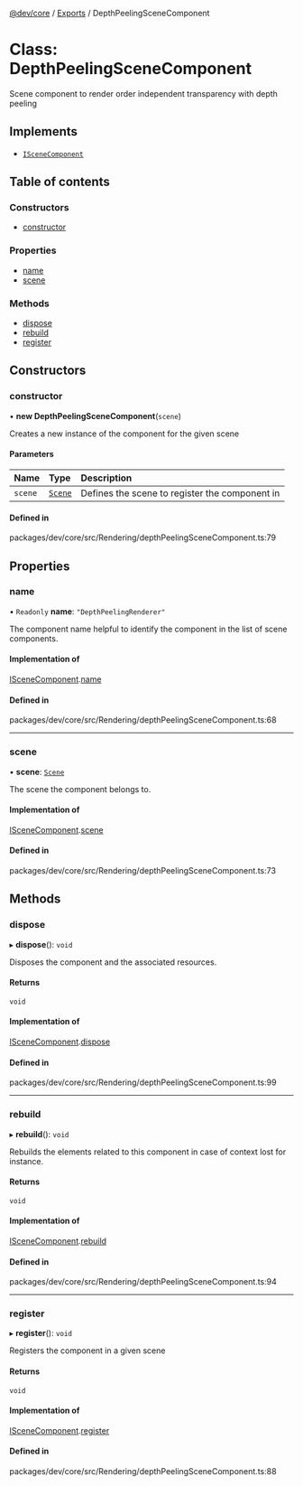 [@dev/core](../README.md) / [Exports](../modules.md) / DepthPeelingSceneComponent

# Class: DepthPeelingSceneComponent

Scene component to render order independent transparency with depth peeling

## Implements

- [`ISceneComponent`](../interfaces/ISceneComponent.md)

## Table of contents

### Constructors

- [constructor](DepthPeelingSceneComponent.md#constructor)

### Properties

- [name](DepthPeelingSceneComponent.md#name)
- [scene](DepthPeelingSceneComponent.md#scene)

### Methods

- [dispose](DepthPeelingSceneComponent.md#dispose)
- [rebuild](DepthPeelingSceneComponent.md#rebuild)
- [register](DepthPeelingSceneComponent.md#register)

## Constructors

### constructor

• **new DepthPeelingSceneComponent**(`scene`)

Creates a new instance of the component for the given scene

#### Parameters

| Name | Type | Description |
| :------ | :------ | :------ |
| `scene` | [`Scene`](Scene.md) | Defines the scene to register the component in |

#### Defined in

packages/dev/core/src/Rendering/depthPeelingSceneComponent.ts:79

## Properties

### name

• `Readonly` **name**: ``"DepthPeelingRenderer"``

The component name helpful to identify the component in the list of scene components.

#### Implementation of

[ISceneComponent](../interfaces/ISceneComponent.md).[name](../interfaces/ISceneComponent.md#name)

#### Defined in

packages/dev/core/src/Rendering/depthPeelingSceneComponent.ts:68

___

### scene

• **scene**: [`Scene`](Scene.md)

The scene the component belongs to.

#### Implementation of

[ISceneComponent](../interfaces/ISceneComponent.md).[scene](../interfaces/ISceneComponent.md#scene)

#### Defined in

packages/dev/core/src/Rendering/depthPeelingSceneComponent.ts:73

## Methods

### dispose

▸ **dispose**(): `void`

Disposes the component and the associated resources.

#### Returns

`void`

#### Implementation of

[ISceneComponent](../interfaces/ISceneComponent.md).[dispose](../interfaces/ISceneComponent.md#dispose)

#### Defined in

packages/dev/core/src/Rendering/depthPeelingSceneComponent.ts:99

___

### rebuild

▸ **rebuild**(): `void`

Rebuilds the elements related to this component in case of
context lost for instance.

#### Returns

`void`

#### Implementation of

[ISceneComponent](../interfaces/ISceneComponent.md).[rebuild](../interfaces/ISceneComponent.md#rebuild)

#### Defined in

packages/dev/core/src/Rendering/depthPeelingSceneComponent.ts:94

___

### register

▸ **register**(): `void`

Registers the component in a given scene

#### Returns

`void`

#### Implementation of

[ISceneComponent](../interfaces/ISceneComponent.md).[register](../interfaces/ISceneComponent.md#register)

#### Defined in

packages/dev/core/src/Rendering/depthPeelingSceneComponent.ts:88

